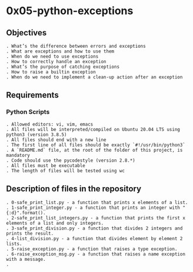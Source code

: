 # 0x05-python-exceptions

## Objectives

	. What’s the difference between errors and exceptions
	. What are exceptions and how to use them
	. When do we need to use exceptions
	. How to correctly handle an exception
	. What’s the purpose of catching exceptions
	. How to raise a builtin exception
	. When do we need to implement a clean-up action after an exception

## Requirements

### Python Scripts

	. Allowed editors: vi, vim, emacs
    . All files will be interpreted/compiled on Ubuntu 20.04 LTS using python3 (version 3.8.5)
	. All files should end with a new line
	. The first line of all files should be exactly `#!/usr/bin/python3`
	. A `README.md` file, at the root of the folder of this project, is mandatory
    . Code should use the pycodestyle (version 2.8.*)
	. All files must be executable
	. The length of files will be tested using wc


## Description of files in the repository

    . 0-safe_print_list.py - a function that prints x elements of a list.
	. 1-safe_print_integer.py - a function that prints an integer with "{:d}".format().
	. 2-safe_print_list_integers.py - a function that prints the first x elements of a list and only integers.
	. 3-safe_print_division.py - a function that divides 2 integers and prints the result.
	. 4-list_division.py - a function that divides element by element 2 lists.
	. 5-raise_exception.py - a function that raises a type exception.
	. 6-raise_exception_msg.py - a function that raises a name exception with a message.
	.
